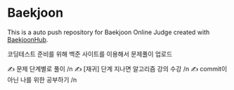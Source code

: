 # Baekjoon
This is a auto push repository for Baekjoon Online Judge created with [BaekjoonHub](https://github.com/BaekjoonHub/BaekjoonHub).

코딩테스트 준비를 위해 백준 사이트를 이용해서 문제풀이 업로드 

✍ 문제 단계별로 풀이 /n
✍ [재귀] 단계 지나면 알고리즘 강의 수강 /n
✍ commit이 아닌 나를 위한 공부하기 /n
